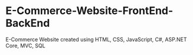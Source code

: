# E-Commerce-Website-FrontEnd-BackEnd
E-Commerce Website created using HTML, CSS, JavaScript, C#, ASP.NET Core, MVC, SQL
